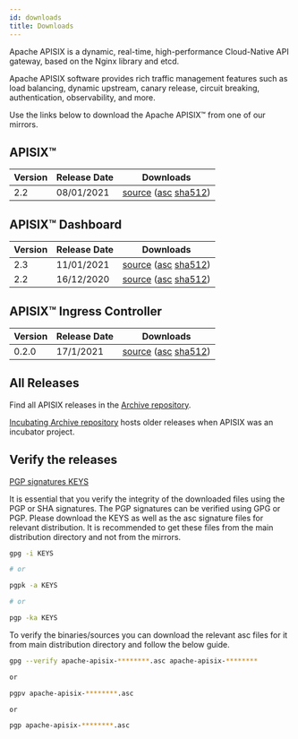 ```yaml
---
id: downloads
title: Downloads
---
```


Apache APISIX is a dynamic, real-time, high-performance Cloud-Native API gateway, based on the Nginx library and etcd.

Apache APISIX software provides rich traffic management features such as load balancing, dynamic upstream, canary release, circuit breaking, authentication, observability, and more.

Use the links below to download the Apache APISIX™ from one of our mirrors.

## APISIX™

| Version | Release Date | Downloads                                                                                                                                                                                                                                              |
| ------- | ------------ | ------------------------------------------------------------------------------------------------------------------------------------------------------------------------------------------------------------------------------------------------------ |
| 2.2     | 08/01/2021   | [source](https://www.apache.org/dyn/closer.cgi/apisix/2.2/apache-apisix-2.2-src.tgz) ([asc](https://downloads.apache.org/apisix/2.2/apache-apisix-2.2-src.tgz.asc) [sha512](https://downloads.apache.org/apisix/2.2/apache-apisix-2.2-src.tgz.sha512)) |

## APISIX™ Dashboard

| Version | Release Date | Downloads                                                                                                                                                                                                                                                                                                                               |
| ------- | ------------ | --------------------------------------------------------------------------------------------------------------------------------------------------------------------------------------------------------------------------------------------------------------------------------------------------------------------------------------- |
| 2.3     | 11/01/2021   | [source](https://www.apache.org/dyn/closer.cgi/apisix/dashboard/2.3/apisix-dashboard-2.3-src.tgz) ([asc](https://downloads.apache.org/apisix/dashboard/2.3/apisix-dashboard-2.3-src.tgz.asc) [sha512](https://downloads.apache.org/apisix/dashboard/2.3/apisix-dashboard-2.3-src.tgz.sha512))                         |
| 2.2     | 16/12/2020   | [source](https://www.apache.org/dyn/closer.cgi/apisix/apisix-dashboard-2.2/apache-apisix-dashboard-2.2-src.tgz) ([asc](https://downloads.apache.org/apisix/apisix-dashboard-2.2/apache-apisix-dashboard-2.2-src.tgz.asc) [sha512](https://downloads.apache.org/apisix/apisix-dashboard-2.2/apache-apisix-dashboard-2.2-src.tgz.sha512)) |

## APISIX™ Ingress Controller

| Version | Release Date | Downloads                                                                                                                                                                                                                                                                                                       |
| ------- | ------------ | --------------------------------------------------------------------------------------------------------------------------------------------------------------------------------------------------------------------------------------------------------------------------------------------------------------- |
| 0.2.0     | 17/1/2021   | [source](https://www.apache.org/dyn/closer.cgi/apisix/ingress-controller/0.2.0/apache-apisix-ingress-controller-0.2.0-src.tgz) ([asc](https://downloads.apache.org/apisix/ingress-controller/0.2.0/apache-apisix-ingress-controller-0.2.0-src.tgz.asc) [sha512](https://downloads.apache.org/apisix/ingress-controller/0.2.0/apache-apisix-ingress-controller-0.2.0-src.tgz.sha512)) |

## All Releases

Find all APISIX releases in the [Archive repository](https://archive.apache.org/dist/apisix/).

[Incubating Archive repository](https://archive.apache.org/dist/incubator/apisix/) hosts older releases when APISIX was an incubator project.

## Verify the releases

[PGP signatures KEYS](https://downloads.apache.org/apisix/KEYS)

It is essential that you verify the integrity of the downloaded files using the PGP or SHA signatures. The PGP signatures can be verified using GPG or PGP. Please download the KEYS as well as the asc signature files for relevant distribution. It is recommended to get these files from the main distribution directory and not from the mirrors.

```sh
gpg -i KEYS

# or

pgpk -a KEYS

# or

pgp -ka KEYS
```

To verify the binaries/sources you can download the relevant asc files for it from main distribution directory and follow the below guide.

```sh
gpg --verify apache-apisix-********.asc apache-apisix-********

or

pgpv apache-apisix-********.asc

or

pgp apache-apisix-********.asc
```
